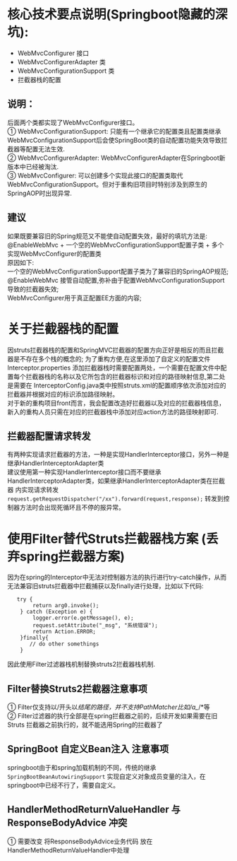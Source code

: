 # 核心技术要点说明(Springboot隐藏的深坑):
 - WebMvcConfigurer 接口
 - WebMvcConfigurerAdapter 类
 - WebMvcConfigurationSupport 类
 - 拦截器栈的配置

## 说明：
 后面两个类都实现了WebMvcConfigurer接口。<br/>
 ① WebMvcConfigurationSupport: 只能有一个继承它的配置类且配置类继承WebMvcConfigurationSupport后会使SpringBoot类的自动配置功能失效导致拦截器等配置无法生效. <br/>
 ② WebMvcConfigurerAdapter: WebMvcConfigurerAdapter在Springboot新版本中已经被淘汰. <br/>
 ③ WebMvcConfigurer: 可以创建多个实现此接口的配置类取代WebMvcConfigurationSupport。但对于重构旧项目时特别涉及到原生的SpringAOP时出现异常. <br/>
## 建议 
 如果既要兼容旧的Spring规范又不能使自动配置失效，最好的填坑方法是: <br/>
 @EnableWebMvc + 一个空的WebMvcConfigurationSupport配置子类 + 多个实现WebMvcConfigurer的配置类 <br/>
 原因如下:<br/>
 一个空的WebMvcConfigurationSupport配置子类为了兼容旧的SpringAOP规范; <br/>
 @EnableWebMvc 接管自动配置,弥补由于配置WebMvcConfigurationSupport导致的拦截器失效; <br/>
 WebMvcConfigurer用于真正配置EE方面的内容; <br>
 
 # 关于拦截器栈的配置
 因struts拦截器栈的配置和SpringMVC拦截器的配置方向正好是相反的而且拦截器是不存在多个栈的概念的; 为了重构方便,在这里添加了自定义的配置文件Interceptor.properties
 添加拦截器栈时需要配置两处，一个需要在配置文件中配置每个拦截器栈的名称以及它所包含的拦截器标识和对应的路径映射信息,第二处是需要在
 InterceptorConfig.java类中按照struts.xml的配置顺序依次添加对应的拦截器并根据对应的标识添加路径映射。<br/>
 对于新的重构项目front而言，我会配置改造好拦截器以及对应的拦截器栈信息，新入的重构人员只需在对应的拦截器栈中添加对应action方法的路径映射即可.
 
 ## 拦截器配置请求转发
 有两种实现请求拦截器的方法，一种是实现HandlerInterceptor接口，另外一种是继承HandlerInterceptorAdapter类<br/>
 建议使用第一种实现HandlerInterceptor接口而不要继承HandlerInterceptorAdapter类，如果继承HandlerInterceptorAdapter类在拦截器
 内实现请求转发 ``request.getRequestDispatcher("/xx").forward(request,response);`` 转发到控制器方法时会出现死循环且不停的报异常。
 
 # 使用Filter替代Struts拦截器栈方案 (丢弃spring拦截器方案)
 因为在spring的Interceptor中无法对控制器方法的执行进行try-catch操作，从而无法兼容旧struts拦截器中拦截捕获以及finally进行处理，比如以下代码:<br/>
```
   try {
        return arg0.invoke();
    } catch (Exception e) {
        logger.error(e.getMessage(), e);
        request.setAttribute("_msg", "系统错误");
        return Action.ERROR;
    }finally{
       // do other somethings
    }
 ```
因此使用Filter过滤器栈机制替换struts2拦截器栈机制. 

## Filter替换Struts2拦截器注意事项
① Filter仅支持以/开头以*结尾的路径，并不支持PathMatcher比如/a_*/*等 <br/>
② Filter过滤器的执行全部是在spring拦截器之前的，后续开发如果需要在旧Struts 拦截器之前执行的，就不能选用Spring的拦截器了

## SpringBoot 自定义Bean注入 注意事项
springboot由于和spring加载机制的不同，传统的继承 `SpringBootBeanAutowiringSupport` 实现自定义对象成员变量的注入，在springboot中已经不行了，需要自定义。

## HandlerMethodReturnValueHandler 与 ResponseBodyAdvice 冲突
① 需要改变 将ResponseBodyAdvice业务代码 放在HandlerMethodReturnValueHandler中处理